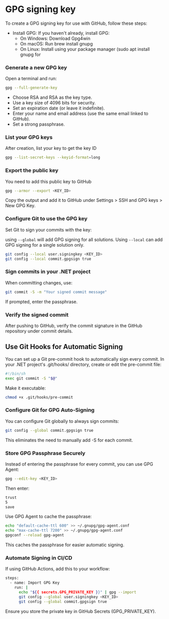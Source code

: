 # GPG signing key

To create a GPG signing key for use with GitHub, follow these steps:

- Install GPG: If you haven't already, install GPG:
  - On Windows: Download Gpg4win
  - On macOS: Run brew install gnupg
  - On Linux: Install using your package manager (sudo apt install gnupg for

### Generate a new GPG key

Open a terminal and run:

```bash
gpg --full-generate-key
```

- Choose RSA and RSA as the key type.
- Use a key size of 4096 bits for security.
- Set an expiration date (or leave it indefinite).
- Enter your name and email address (use the same email linked to GitHub).
- Set a strong passphrase.

### List your GPG keys

After creation, list your key to get the key ID

```bash
gpg --list-secret-keys --keyid-format=long
```

### Export the public key

You need to add this public key to GitHub

```bash
gpg --armor --export <KEY_ID>
```
Copy the output and add it to GitHub under Settings > SSH and GPG keys > New GPG Key.

### Configure Git to use the GPG key

Set Git to sign your commits with the key:

using `--global` will add GPG signing for all solutions. 
Using `--local` can add GPG signing for a single solution only. 

```bash
git config --local user.signingkey <KEY_ID>
git config --local commit.gpgsign true
```

### Sign commits in your .NET project

When committing changes, use:

```bash
git commit -S -m "Your signed commit message"
```

If prompted, enter the passphrase.

### Verify the signed commit

After pushing to GitHub, verify the commit signature in the GitHub repository under commit details.

## Use Git Hooks for Automatic Signing

You can set up a Git pre-commit hook to automatically sign every commit. In your .NET project's .git/hooks/ directory, 
create or edit the pre-commit file:

```bash
#!/bin/sh
exec git commit -S "$@"
```

Make it executable:

```bash
chmod +x .git/hooks/pre-commit
```

### Configure Git for GPG Auto-Signing

You can configure Git globally to always sign commits:

```bash
git config --global commit.gpgsign true
```

This eliminates the need to manually add -S for each commit.

### Store GPG Passphrase Securely

Instead of entering the passphrase for every commit, you can use GPG Agent:

```bash
gpg --edit-key <KEY_ID>
```

Then enter:

```bash
trust
5
save
```

Use GPG Agent to cache the passphrase:

```bash
echo "default-cache-ttl 600" >> ~/.gnupg/gpg-agent.conf
echo "max-cache-ttl 7200" >> ~/.gnupg/gpg-agent.conf
gpgconf --reload gpg-agent
```

This caches the passphrase for easier automatic signing.

### Automate Signing in CI/CD

If using GitHub Actions, add this to your workflow:

```bash
steps:
  - name: Import GPG Key
    run: |
      echo "${{ secrets.GPG_PRIVATE_KEY }}" | gpg --import
      git config --global user.signingkey <KEY_ID>
      git config --global commit.gpgsign true
```

Ensure you store the private key in GitHub Secrets (GPG_PRIVATE_KEY).

